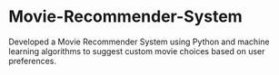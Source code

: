 # Movie-Recommender-System
Developed a Movie Recommender System using Python and machine learning algorithms to suggest custom movie choices based on user preferences.
